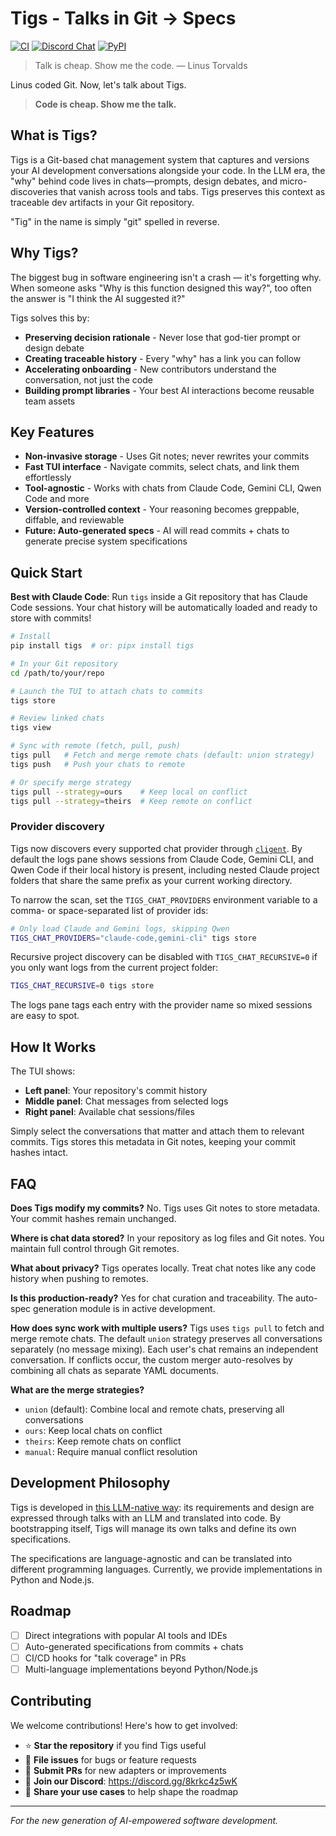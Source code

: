 # Tigs - Talks in Git → Specs

[![CI](https://github.com/welldefined-ai/tigs/actions/workflows/ci.yml/badge.svg)](https://github.com/welldefined-ai/tigs/actions/workflows/ci.yml)
[![Discord Chat](https://img.shields.io/discord/1382712250598690947?logo=discord)](https://discord.gg/Tv4EcTu5YX)
[![PyPI](https://img.shields.io/pypi/v/tigs)](https://pypi.org/project/tigs/)

> Talk is cheap. Show me the code.
> — Linus Torvalds

Linus coded Git. Now, let's talk about Tigs.

> **Code is cheap. Show me the talk.**

## What is Tigs?

Tigs is a Git-based chat management system that captures and versions your AI development conversations alongside your code. In the LLM era, the "why" behind code lives in chats—prompts, design debates, and micro-discoveries that vanish across tools and tabs. Tigs preserves this context as traceable dev artifacts in your Git repository.

"Tig" in the name is simply "git" spelled in reverse.

## Why Tigs?

The biggest bug in software engineering isn't a crash — it's forgetting why. When someone asks "Why is this function designed this way?", too often the answer is "I think the AI suggested it?"

Tigs solves this by:
- **Preserving decision rationale** - Never lose that god-tier prompt or design debate
- **Creating traceable history** - Every "why" has a link you can follow
- **Accelerating onboarding** - New contributors understand the conversation, not just the code
- **Building prompt libraries** - Your best AI interactions become reusable team assets

## Key Features

- **Non-invasive storage** - Uses Git notes; never rewrites your commits
- **Fast TUI interface** - Navigate commits, select chats, and link them effortlessly
- **Tool-agnostic** - Works with chats from Claude Code, Gemini CLI, Qwen Code and more
- **Version-controlled context** - Your reasoning becomes greppable, diffable, and reviewable
- **Future: Auto-generated specs** - AI will read commits + chats to generate precise system specifications

## Quick Start

**Best with Claude Code**: Run `tigs` inside a Git repository that has Claude Code sessions. Your chat history will be automatically loaded and ready to store with commits!

```bash
# Install
pip install tigs  # or: pipx install tigs

# In your Git repository
cd /path/to/your/repo

# Launch the TUI to attach chats to commits
tigs store

# Review linked chats
tigs view

# Sync with remote (fetch, pull, push)
tigs pull   # Fetch and merge remote chats (default: union strategy)
tigs push   # Push your chats to remote

# Or specify merge strategy
tigs pull --strategy=ours    # Keep local on conflict
tigs pull --strategy=theirs  # Keep remote on conflict
```

### Provider discovery

Tigs now discovers every supported chat provider through
[`cligent`](https://pypi.org/project/cligent/). By default the logs pane
shows sessions from Claude Code, Gemini CLI, and Qwen Code if their local
history is present, including nested Claude project folders that share the
same prefix as your current working directory.

To narrow the scan, set the `TIGS_CHAT_PROVIDERS` environment variable to a
comma- or space-separated list of provider ids:

```bash
# Only load Claude and Gemini logs, skipping Qwen
TIGS_CHAT_PROVIDERS="claude-code,gemini-cli" tigs store
```

Recursive project discovery can be disabled with
`TIGS_CHAT_RECURSIVE=0` if you only want logs from the current project
folder:

```bash
TIGS_CHAT_RECURSIVE=0 tigs store
```

The logs pane tags each entry with the provider name so mixed sessions are
easy to spot.

## How It Works

The TUI shows:
- **Left panel**: Your repository's commit history
- **Middle panel**: Chat messages from selected logs
- **Right panel**: Available chat sessions/files

Simply select the conversations that matter and attach them to relevant commits. Tigs stores this metadata in Git notes, keeping your commit hashes intact.

## FAQ

**Does Tigs modify my commits?**
No. Tigs uses Git notes to store metadata. Your commit hashes remain unchanged.

**Where is chat data stored?**
In your repository as log files and Git notes. You maintain full control through Git remotes.

**What about privacy?**
Tigs operates locally. Treat chat notes like any code history when pushing to remotes.

**Is this production-ready?**
Yes for chat curation and traceability. The auto-spec generation module is in active development.

**How does sync work with multiple users?**
Tigs uses `tigs pull` to fetch and merge remote chats. The default `union` strategy preserves all conversations separately (no message mixing). Each user's chat remains an independent conversation. If conflicts occur, the custom merger auto-resolves by combining all chats as separate YAML documents.

**What are the merge strategies?**
- `union` (default): Combine local and remote chats, preserving all conversations
- `ours`: Keep local chats on conflict
- `theirs`: Keep remote chats on conflict
- `manual`: Require manual conflict resolution

## Development Philosophy

Tigs is developed in [this LLM-native way](https://github.com/sublang-ai/sublang): its requirements and design are expressed through talks with an LLM and translated into code. By bootstrapping itself, Tigs will manage its own talks and define its own specifications.

The specifications are language-agnostic and can be translated into different programming languages. Currently, we provide implementations in Python and Node.js.

## Roadmap

- [ ] Direct integrations with popular AI tools and IDEs
- [ ] Auto-generated specifications from commits + chats
- [ ] CI/CD hooks for "talk coverage" in PRs
- [ ] Multi-language implementations beyond Python/Node.js

## Contributing

We welcome contributions! Here's how to get involved:

- ⭐ **Star the repository** if you find Tigs useful
- 🐛 **File issues** for bugs or feature requests
- 🤝 **Submit PRs** for new adapters or improvements
- 💬 **Join our Discord**: https://discord.gg/8krkc4z5wK
- 📖 **Share your use cases** to help shape the roadmap

---

*For the new generation of AI-empowered software development.*
